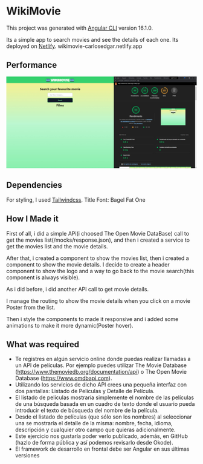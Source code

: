 # WikiMovie

This project was generated with [Angular CLI](https://github.com/angular/angular-cli) version 16.1.0.

Its a simple app to search movies and see the details of each one.
Its deployed on [Netlify](https://wikimovie-carlosedgar.netlify.app).
wikimovie-carlosedgar.netlify.app

## Performance
![Performance](/performance.jpeg)
## Dependencies

For styling, I used [Tailwindcss](https://tailwindcss.com/).
Title Font: Bagel Fat One

## How I Made it

First of all, i did a simple APi(i choosed The Open Movie DataBase) call to get the movies list(/mocks/response.json), and then i created a service to get the movies list and the movie details.

After that, i created a component to show the movies list, then i created a component to show the movie details.
I decide to create a header component to show the logo and a way to go back to the movie search(this component is always visible).

As i did before, i did another API call to get movie details. 

I manage the routing to show the movie details when you click on a movie Poster from the list.

Then i style the components to made it responsive and i added some animations to make it more dynamic(Poster hover).

## What was required

- Te registres en algún servicio online donde puedas realizar llamadas a un API de películas. Por ejemplo puedes utilizar The Movie Database (https://www.themoviedb.org/documentation/api) o The Open Movie Database (https://www.omdbapi.com).
- Utilizando los servicios de dicho API crees una pequeña interfaz con dos pantallas: Listado de Películas y Detalle de Película.
- El listado de películas mostraría simplemente el nombre de las películas de una búsqueda basada en un cuadro de texto donde el usuario pueda introducir el texto de búsqueda del nombre de la película.
- Desde el listado de películas (que sólo son los nombres) al seleccionar una se mostraría el detalle de la misma: nombre, fecha, idioma, descripción y cualquier otro campo que quieras adicionalmente.
- Este ejercicio nos gustaría poder verlo publicado, además, en GitHub (hazlo de forma pública y así podemos revisarlo desde Okode).
- El framework de desarrollo en frontal debe ser Angular en sus últimas versiones


